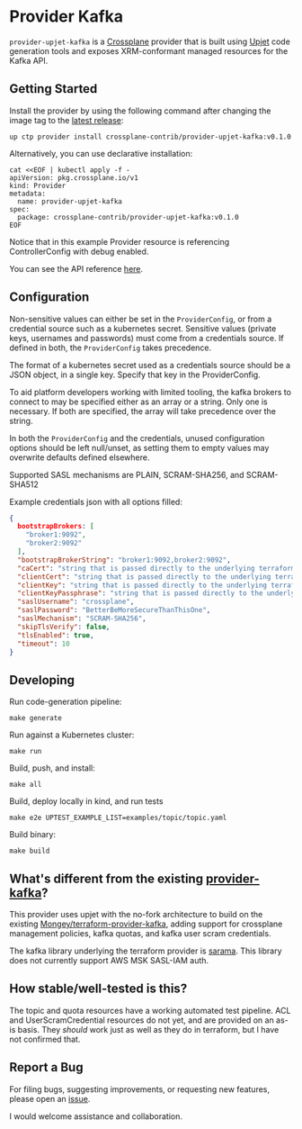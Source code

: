 # Provider Kafka

`provider-upjet-kafka` is a [Crossplane](https://crossplane.io/) provider that
is built using [Upjet](https://github.com/crossplane/upjet) code
generation tools and exposes XRM-conformant managed resources for the
Kafka API.

## Getting Started

Install the provider by using the following command after changing the image tag
to the [latest release](https://marketplace.upbound.io/providers/crossplane-contrib/provider-upjet-kafka):
```
up ctp provider install crossplane-contrib/provider-upjet-kafka:v0.1.0
```

Alternatively, you can use declarative installation:
```
cat <<EOF | kubectl apply -f -
apiVersion: pkg.crossplane.io/v1
kind: Provider
metadata:
  name: provider-upjet-kafka
spec:
  package: crossplane-contrib/provider-upjet-kafka:v0.1.0
EOF
```

Notice that in this example Provider resource is referencing ControllerConfig with debug enabled.

You can see the API reference [here](https://doc.crds.dev/github.com/crossplane-contrib/provider-upjet-kafka).

## Configuration
Non-sensitive values can either be set in the `ProviderConfig`, or from a credential source such as a kubernetes secret.
Sensitive values (private keys, usernames and passwords) must come from a credentials source. If defined in both, the `ProviderConfig` takes precedence.

The format of a kubernetes secret used as a credentials source should be a JSON object, in a single key. Specify that key in the ProviderConfig.

To aid platform developers working with limited tooling, the kafka brokers to connect to may be specified either as an array or a string.
Only one is necessary. If both are specified, the array will take precedence over the string.

In both the `ProviderConfig` and the credentials, unused configuration options should be left null/unset, as setting them to empty values may overwrite defaults defined elsewhere.

Supported SASL mechanisms are PLAIN, SCRAM-SHA256, and SCRAM-SHA512

Example credentials json with all options filled:

```json
{
  bootstrapBrokers: [
    "broker1:9092",
    "broker2:9092"
  ],
  "bootstrapBrokerString": "broker1:9092,broker2:9092",
  "caCert": "string that is passed directly to the underlying terraform provider",
  "clientCert": "string that is passed directly to the underlying terraform provider",
  "clientKey": "string that is passed directly to the underlying terraform provider",
  "clientKeyPassphrase": "string that is passed directly to the underlying terraform provider",
  "saslUsername": "crossplane",
  "saslPassword": "BetterBeMoreSecureThanThisOne",
  "saslMechanism": "SCRAM-SHA256",
  "skipTlsVerify": false,
  "tlsEnabled": true,
  "timeout": 10
}
```

## Developing

Run code-generation pipeline:
```console
make generate
```

Run against a Kubernetes cluster:

```console
make run
```

Build, push, and install:

```console
make all
```

Build, deploy locally in kind, and run tests
```console
make e2e UPTEST_EXAMPLE_LIST=examples/topic/topic.yaml
```

Build binary:

```console
make build
```

## What's different from the existing [provider-kafka](https://github.com/crossplane-contrib/provider-kafka)?
This provider uses upjet with the no-fork architecture to build on the existing [Mongey/terraform-provider-kafka](https://github.com/Mongey/terraform-provider-kafka), adding support for crossplane management policies, kafka quotas, and kafka user scram credentials.

The kafka library underlying the terraform provider is [sarama](https://github.com/IBM/sarama). This library does not currently support AWS MSK SASL-IAM auth. 

## How stable/well-tested is this?

The topic and quota resources have a working automated test pipeline. ACL and UserScramCredential resources do not yet, and are provided on an as-is basis. They _should_ work just as well as they do in terraform, but I have not confirmed that.

## Report a Bug

For filing bugs, suggesting improvements, or requesting new features, please
open an [issue](https://github.com/crossplane-contrib/provider-upjet-kafka/issues).

I would welcome assistance and collaboration.